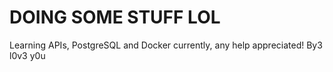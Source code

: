 # DOING SOME STUFF LOL
Learning APIs, PostgreSQL and Docker currently, any help appreciated!
By3 l0v3 y0u
